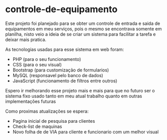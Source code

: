 # controle-de-equipamento

Este projeto foi planejado para se obter um controle de entrada e saida de equipamentos em meu serviços, pois o mesmo se encontrava somente em planilha, nisto veio a ideia de se criar um sistema para facilitar a tarefa e deixar mais pratica.

As tecnologias usadas para esse sistema em web foram:

 - PHP (para o  seu funcionamento)
 - CSS (para o seu visual)
 - Bootstrap (para customização de formularios)
 - MySQL (responsavel pelo banco de dados)
 - JavaScript (funcionamento de filtros entre outros)

Espero ir melhorando esse projeto mais e mais para que no futuro ser o sistema fixo usado tanto em meu atual trabalho quanto em outras implementações futuras 

Como proximas atualizações se espera:

 - Pagina inicial de pesquisa para clientes
 - Check-list de maquinas
 - Novo folha de de VIA para cliente e funcionario com um melhor visual
 